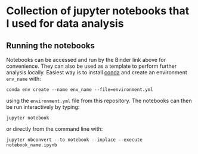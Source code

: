 # Collection of jupyter notebooks that I used for data analysis

<!-- 
[![Binder](https://mybinder.org/badge_logo.svg)](https://mybinder.org/v2/gh/sebsteinig/DeepMIP_model_database_notebooks/HEAD)
 -->

## Running the notebooks
Notebooks can be accessed and run by the Binder link above for convenience. They can also
be used as a template to perform further analysis locally. Easiest way is to install 
[conda](https://conda.io/projects/conda/en/latest/index.html) and create an environment 
`env_name` with:

```
conda env create --name env_name --file=environment.yml
``` 

using the `environment.yml` file from this repository. The notebooks can then be run 
interactively by typing:

```
jupyter notebook
```

or directly from the command line with:

```
jupyter nbconvert --to notebook --inplace --execute notebook_name.ipynb
```
